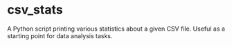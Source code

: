# csv_stats
A Python script printing various statistics about a given CSV file. Useful as a starting point for data analysis tasks.

